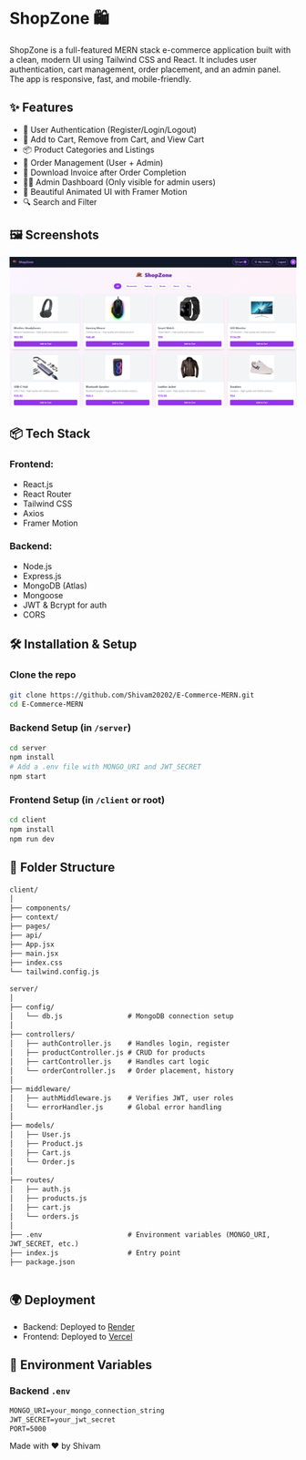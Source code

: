 # ShopZone 🛍️

ShopZone is a full-featured MERN stack e-commerce application built with a clean, modern UI using Tailwind CSS and React. It includes user authentication, cart management, order placement, and an admin panel. The app is responsive, fast, and mobile-friendly.

## ✨ Features

- 🔐 User Authentication (Register/Login/Logout)
- 🛒 Add to Cart, Remove from Cart, and View Cart
- 📦 Product Categories and Listings
- 🧾 Order Management (User + Admin)
- 🧾 Download Invoice after Order Completion
- 🧑‍💻 Admin Dashboard (Only visible for admin users)
- 🎨 Beautiful Animated UI with Framer Motion
- 🔍 Search and Filter 

## 🖼️ Screenshots

![Home Page](https://raw.githubusercontent.com/Shivam20202/E-Commerce-MERN/main/client/public/screen.png)

## 📦 Tech Stack
### Frontend:
- React.js
- React Router
- Tailwind CSS
- Axios
- Framer Motion

### Backend:
- Node.js
- Express.js
- MongoDB (Atlas)
- Mongoose
- JWT & Bcrypt for auth
- CORS


## 🛠️ Installation & Setup

### Clone the repo
```bash
git clone https://github.com/Shivam20202/E-Commerce-MERN.git
cd E-Commerce-MERN
```

### Backend Setup (in `/server`)
```bash
cd server
npm install
# Add a .env file with MONGO_URI and JWT_SECRET
npm start
```

### Frontend Setup (in `/client` or root)
```bash
cd client
npm install
npm run dev
```


## 📁 Folder Structure

```
client/
│
├── components/
├── context/
├── pages/
├── api/
├── App.jsx
├── main.jsx
├── index.css
└── tailwind.config.js
```
```
server/
│
├── config/
│   └── db.js                # MongoDB connection setup
│
├── controllers/
│   ├── authController.js    # Handles login, register
│   ├── productController.js # CRUD for products
│   ├── cartController.js    # Handles cart logic
│   └── orderController.js   # Order placement, history
│
├── middleware/
│   ├── authMiddleware.js    # Verifies JWT, user roles
│   └── errorHandler.js      # Global error handling
│
├── models/
│   ├── User.js
│   ├── Product.js
│   ├── Cart.js
│   └── Order.js
│
├── routes/
│   ├── auth.js
│   ├── products.js
│   ├── cart.js
│   └── orders.js
│
├── .env                     # Environment variables (MONGO_URI, JWT_SECRET, etc.)
├── index.js                 # Entry point
├── package.json


```

## 🌍 Deployment
- Backend: Deployed to [Render](https://render.com)
- Frontend: Deployed to [Vercel](https://vercel.com)

## 🧪 Environment Variables

### Backend `.env`
```
MONGO_URI=your_mongo_connection_string
JWT_SECRET=your_jwt_secret
PORT=5000
```


Made with ❤️ by Shivam
